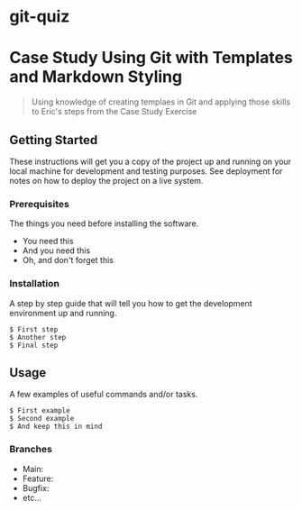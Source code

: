 # git-quiz

# Case Study Using Git with Templates and Markdown Styling

> Using knowledge of creating templaes in Git and applying those skills to Eric's steps from the Case Study Exercise

## Getting Started

 These instructions will get you a copy of the project up and running on your local machine for development and testing purposes. See deployment for notes on how to deploy the project on a live system.

### Prerequisites

The things you need before installing the software.

- You need this
- And you need this
- Oh, and don't forget this

### Installation

A step by step guide that will tell you how to get the development environment up and running.

```
$ First step
$ Another step
$ Final step
```

## Usage

A few examples of useful commands and/or tasks.

```
$ First example
$ Second example
$ And keep this in mind
```
### Branches

* Main:
* Feature:
* Bugfix:
* etc...
